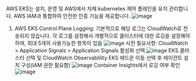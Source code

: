 AWS EKS는 설치, 운영 및 AWS에서 자체 kubernetes 제어 플레인을 유지 관리합니다. AWS IAM과 통합하여 안전한 인증 기능을 제공합니다. 
![image](https://github.com/jaehwanjoa/jae_aws/assets/90813478/68d3cb1f-4fa3-48e4-addf-57d00d54d06a)
1. AWS EKS Control Plane Logging: 기본적으로 해당 로그는 CloudWatch로 전송되지 않습니다. 각 로그를 설정해서 개별적으로 클러스터에 대한 로깅을 설정해야하며, 최대 5개의 사용가능한 항목이 있음
![image](https://github.com/jaehwanjoa/jae_aws/assets/90813478/1d4cd2ad-9d84-4e5d-bf07-7877ec6e02aa)
사전 필요사항: CloudWatch > Application Signals > Application Signals 활성화 선택
![image](https://github.com/jaehwanjoa/jae_aws/assets/90813478/c5b36726-fb6c-4b46-91ab-519741c9ca51)
EKS 클러스터 선택 및 CloudWatch Observablility EKS 에드온 이동 선택 후 에이전트 설치 구성(IAM 권한 필요함)
![image](https://github.com/jaehwanjoa/jae_aws/assets/90813478/38b99aff-2752-42cb-9836-70a0524e95aa)
Container Insights에서 로깅 여부 확인
![image](https://github.com/jaehwanjoa/jae_aws/assets/90813478/d60206cc-27a0-4ffe-afd1-d04d8fb9b316)

